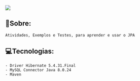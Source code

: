 <img src="https://www.google.com/url?sa=i&url=https%3A%2F%2Flabs.bluesoft.com.br%2F2019%2F09%2F27%2Fjpa-hibernate%2F&psig=AOvVaw2PJm1fgia_7NKue4Rj-1vN&ust=1625140667261000&source=images&cd=vfe&ved=0CAoQjRxqFwoTCKjRhfWmv_ECFQAAAAAdAAAAABAD"/>


##   🚀Sobre:

    Atividades, Exemplos e Testes, para aprender e usar o JPA

##  💻Tecnologias:

    - Driver Hibernate 5.4.31.Final
    - MySQL Connector Java 8.0.24
    - Maven

